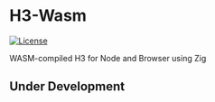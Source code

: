 # H3-Wasm

[![License](https://img.shields.io/badge/license-MIT-blue.svg)](LICENSE)

WASM-compiled H3 for Node and Browser using Zig

## Under Development